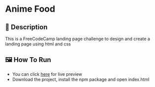 # Anime Food

## 📄 Description
This is a FreeCodeCamp landing page challenge to design and create a landing page using html and css

## 🖼 How To Run
- You can click [here](https://amangupta-95.github.io/AnimeFood/) for live preview
- Download the project, install the npm package and open index.html 
